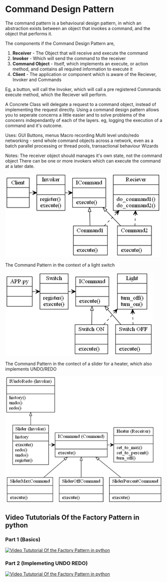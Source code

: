 # Command Design Pattern

The command pattern is a behavioural design pattern, in which an abstraction exists between an object that invokes a command, and the object that performs it.

The components if the Command Design Pattern are,
1. **Receiver** - The Object that will receive and execute the command
2. **Invoker** - Which will send the command to the receiver
3. **Command Object** - Itself, which implements an execute, or action method, and contains all required information to execute it
4. **Client** - The application or component which is aware of the Reciever, Invoker and Commands

Eg, a button, will call the Invoker, which will call a pre registered Commands execute method, which the Reciever will perform.

A Concrete Class will delegate a request to a command object, instead of implementing the request directly.
Using a command design pattern allows you to seperate concerns a little easier and to solve problems of the concenrs independantly of each of the layers.
eg, logging the execution of a command and it's outcome.

Uses:
GUI Buttons, menus
Macro recording
Multi level undo/redo
networking - send whole command objects across a network, even as a batch
parallel processing or thread pools,
transactional behaviour
Wizards

Notes:
The receiver object should manages it's own state, not the command object
There can be one or more invokers which can execute the command at a later date.

![The Command Pattern Overview](command_pattern.png)

The Command Pattern in the context of a light switch

![The Command Pattern Switch](switch_command_pattern.png)

The Command Pattern in the contect of a slider for a heater, which also implements UNDO/REDO

![The Command Pattern Slider](slider_command.png)

## Video Tututorials Of the Factory Pattern in python

### Part 1 (Basics)
[![Video Tututorial Of the Factory Pattern in python](https://img.youtube.com/vi/Wbd8W2zW-aI/0.jpg)](https://youtu.be/Wbd8W2zW-aI)

### Part 2 (Implemeting UNDO REDO)
[![Video Tututorial Of the Factory Pattern in python](https://img.youtube.com/vi/kAiFVDHR4ZI/0.jpg)](https://youtu.be/kAiFVDHR4ZI)


